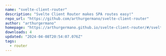 ```yaml
---
name: "svelte-client-router"
description: "Svelte Client Router makes SPA routes easy!"
repo_url: "https://github.com/arthurgermano/svelte-client-router"
author: "arthurgermano"
homepage: "https://arthurgermano.github.io/svelte-client-router/#/svelte-client-router/v2/presentation"
downloads: 4
updated: "2024-04-08T20:54:07.076Z"
tags: 
  - router
---
```


